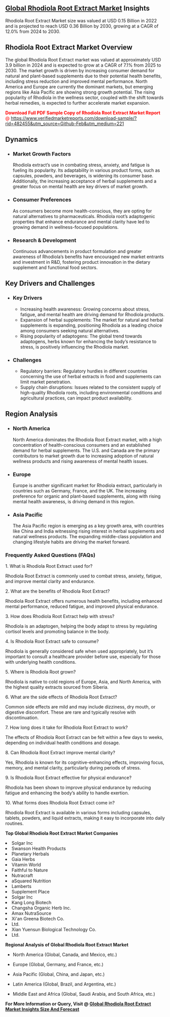 <h2><a href="https://www.verifiedmarketreports.com/download-sample/?rid=482455&amp;utm_source=Github&amp;utm_medium=221" target="_blank">Global Rhodiola Root Extract Market</a> Insights</h2><p>Rhodiola Root Extract Market size was valued at USD 0.15 Billion in 2022 and is projected to reach USD 0.36 Billion by 2030, growing at a CAGR of 12.0% from 2024 to 2030.</p><p> <h2>Rhodiola Root Extract Market Overview</h2> <p>The global Rhodiola Root Extract market was valued at approximately USD 3.9 billion in 2024 and is expected to grow at a CAGR of 7.1% from 2025 to 2030. The market growth is driven by increasing consumer demand for natural and plant-based supplements due to their potential health benefits, including stress reduction and improved mental performance. North America and Europe are currently the dominant markets, but emerging regions like Asia Pacific are showing strong growth potential. The rising popularity of Rhodiola in the wellness sector, coupled with the shift towards herbal remedies, is expected to further accelerate market expansion.</p> <p><p><span class=""><span style="color: #ff0000;"><strong>Download Full PDF Sample Copy of Rhodiola Root Extract Market Report</strong> @ </span><a href="https://www.verifiedmarketreports.com/download-sample/?rid=482455&amp;utm_source=Github-Feb&amp;utm_medium=221" target="_blank">https://www.verifiedmarketreports.com/download-sample/?rid=482455&amp;utm_source=Github-Feb&amp;utm_medium=221</a></span></p></p> <h2>Dynamics</h2> <ul> <li><h3>Market Growth Factors</h3> Rhodiola extract’s use in combating stress, anxiety, and fatigue is fueling its popularity. Its adaptability in various product forms, such as capsules, powders, and beverages, is widening its consumer base. Additionally, the increasing acceptance of herbal supplements and a greater focus on mental health are key drivers of market growth.</li> <li><h3>Consumer Preferences</h3> As consumers become more health-conscious, they are opting for natural alternatives to pharmaceuticals. Rhodiola root’s adaptogenic properties that enhance endurance and mental clarity have led to growing demand in wellness-focused populations.</li> <li><h3>Research & Development</h3> Continuous advancements in product formulation and greater awareness of Rhodiola’s benefits have encouraged new market entrants and investment in R&D, fostering product innovation in the dietary supplement and functional food sectors.</li> </ul> <h2>Key Drivers and Challenges</h2> <ul> <li><h3>Key Drivers</h3> <ul> <li>Increasing health awareness: Growing concerns about stress, fatigue, and mental health are driving demand for Rhodiola products.</li> <li>Expansion of herbal supplements: The market for natural and herbal supplements is expanding, positioning Rhodiola as a leading choice among consumers seeking natural alternatives.</li> <li>Rising popularity of adaptogens: The global trend towards adaptogens, herbs known for enhancing the body’s resistance to stress, is positively influencing the Rhodiola market.</li> </ul> </li> <li><h3>Challenges</h3> <ul> <li>Regulatory barriers: Regulatory hurdles in different countries concerning the use of herbal extracts in food and supplements can limit market penetration.</li> <li>Supply chain disruptions: Issues related to the consistent supply of high-quality Rhodiola roots, including environmental conditions and agricultural practices, can impact product availability.</li> </ul> </li> </ul> <h2>Region Analysis</h2> <ul> <li><h3>North America</h3> North America dominates the Rhodiola Root Extract market, with a high concentration of health-conscious consumers and an established demand for herbal supplements. The U.S. and Canada are the primary contributors to market growth due to increasing adoption of natural wellness products and rising awareness of mental health issues.</li> <li><h3>Europe</h3> Europe is another significant market for Rhodiola extract, particularly in countries such as Germany, France, and the UK. The increasing preference for organic and plant-based supplements, along with rising mental health awareness, is driving demand in this region.</li> <li><h3>Asia Pacific</h3> The Asia Pacific region is emerging as a key growth area, with countries like China and India witnessing rising interest in herbal supplements and natural wellness products. The expanding middle-class population and changing lifestyle habits are driving the market forward.</li> </ul> <h3>Frequently Asked Questions (FAQs)</h3> <p>1. What is Rhodiola Root Extract used for?</p> <p>Rhodiola Root Extract is commonly used to combat stress, anxiety, fatigue, and improve mental clarity and endurance.</p> <p>2. What are the benefits of Rhodiola Root Extract?</p> <p>Rhodiola Root Extract offers numerous health benefits, including enhanced mental performance, reduced fatigue, and improved physical endurance.</p> <p>3. How does Rhodiola Root Extract help with stress?</p> <p>Rhodiola is an adaptogen, helping the body adapt to stress by regulating cortisol levels and promoting balance in the body.</p> <p>4. Is Rhodiola Root Extract safe to consume?</p> <p>Rhodiola is generally considered safe when used appropriately, but it’s important to consult a healthcare provider before use, especially for those with underlying health conditions.</p> <p>5. Where is Rhodiola Root grown?</p> <p>Rhodiola is native to cold regions of Europe, Asia, and North America, with the highest quality extracts sourced from Siberia.</p> <p>6. What are the side effects of Rhodiola Root Extract?</p> <p>Common side effects are mild and may include dizziness, dry mouth, or digestive discomfort. These are rare and typically resolve with discontinuation.</p> <p>7. How long does it take for Rhodiola Root Extract to work?</p> <p>The effects of Rhodiola Root Extract can be felt within a few days to weeks, depending on individual health conditions and dosage.</p> <p>8. Can Rhodiola Root Extract improve mental clarity?</p> <p>Yes, Rhodiola is known for its cognitive-enhancing effects, improving focus, memory, and mental clarity, particularly during periods of stress.</p> <p>9. Is Rhodiola Root Extract effective for physical endurance?</p> <p>Rhodiola has been shown to improve physical endurance by reducing fatigue and enhancing the body’s ability to handle exertion.</p> <p>10. What forms does Rhodiola Root Extract come in?</p> <p>Rhodiola Root Extract is available in various forms including capsules, tablets, powders, and liquid extracts, making it easy to incorporate into daily routines.</p> </p><p><strong>Top Global Rhodiola Root Extract Market Companies</strong></p><div data-test-id=""><p><li>Solgar Inc</li><li> Swanson Health Products</li><li> Planetary Herbals</li><li> Gaia Herbs</li><li> Vitamin World</li><li> Faithful to Nature</li><li> Nutracraft</li><li> aSquared Nutrition</li><li> Lamberts</li><li> Supplement Place</li><li> Solgar Inc</li><li> Kang Long Biotech</li><li> Changsha Organic Herb Inc.</li><li> Amax NutraSource</li><li> Xi'an Greena Biotech Co.</li><li>Ltd.</li><li> Xian Yuensun Biological Technology Co.</li><li>Ltd.</li></p><div><strong>Regional Analysis of&nbsp;Global Rhodiola Root Extract Market</strong></div><ul><li dir="ltr"><p dir="ltr">North America&nbsp;(Global, Canada, and Mexico, etc.)</p></li><li dir="ltr"><p dir="ltr">Europe (Global, Germany, and France, etc.)</p></li><li dir="ltr"><p dir="ltr">Asia Pacific&nbsp;(Global, China, and Japan, etc.)</p></li><li dir="ltr"><p dir="ltr">Latin America&nbsp;(Global, Brazil, and Argentina, etc.)</p></li><li dir="ltr">Middle East and Africa&nbsp;(Global, Saudi Arabia, and South Africa, etc.)</li></ul><p><strong>For More Information or Query, Visit @&nbsp;</strong><strong><a href="https://www.verifiedmarketreports.com/product/rhodiola-root-extract-market-size-and-forecast/?utm_source=Github&amp;utm_medium=221" target="_blank">Global Rhodiola Root Extract Market Insights Size And Forecast</a></strong></p></div>
